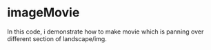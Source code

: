 # imageMovie

In this code, i demonstrate how to make movie which is panning over different section of landscape/img.
